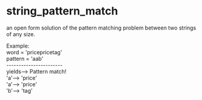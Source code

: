 # string_pattern_match
an open form solution of the pattern matching problem between two strings of any size.


Example: \
       word = 'pricepricetag'\
        pattern = 'aab'\
       -----------------------\
  yields--> Pattern match!\
            'a'--> 'price'\
            'a'--> 'price'\
            'b'--> 'tag'

